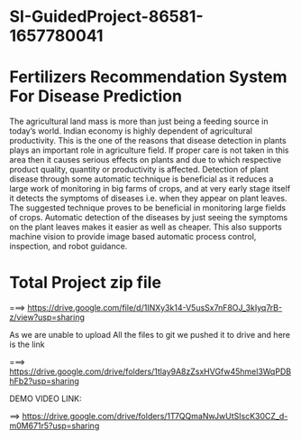 # SI-GuidedProject-86581-1657780041
# Fertilizers Recommendation System For Disease Prediction
The agricultural land mass is more than just being a feeding source in today’s world. Indian economy is highly dependent of agricultural productivity. This is the one of the reasons that disease detection in plants plays an important role in agriculture field. If proper care is not taken in this area then it causes serious effects on plants and due to which respective product quality, quantity or productivity is affected. Detection of plant disease through some automatic technique is beneficial as it reduces a large work of monitoring in big farms of crops, and at very early stage itself it detects the symptoms of diseases i.e. when they appear on plant leaves. 
The suggested technique proves to be beneficial in monitoring large fields of crops. Automatic detection of the diseases by just seeing the symptoms on the plant leaves makes it easier as well as cheaper. This also supports machine vision to provide image based automatic process control, inspection, and robot guidance.

# Total Project zip file
===> https://drive.google.com/file/d/1INXy3k14-V5usSx7nF8OJ_3kIyq7rB-z/view?usp=sharing

As we are unable to upload All the files to git we pushed it to drive and here is the link

===> https://drive.google.com/drive/folders/1tlay9A8zZsxHVGfw45hmel3WqPDBhFb2?usp=sharing

DEMO VIDEO LINK:

==> https://drive.google.com/drive/folders/1T7QQmaNwJwUtSIscK30CZ_d-m0M671r5?usp=sharing
